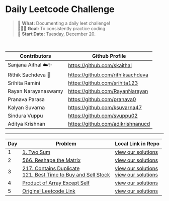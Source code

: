 # Daily Leetcode Challenge 

> 🔖 **What:** Documenting a daily leet challenge! <br/>
> 👩🏽‍💻 **Goal:** To consistently practice coding. <br/>
> 🌱 **Start Date:** Tuesday, December 20. 

<br/>

| Contributors | Github Profile |
|--|--|
| Sanjana Aithal ☁️✨| https://github.com/skaithal |
| Rithik Sachdeva 👑| https://github.com/rithiksachdeva |
| Srihita Ramini | https://github.com/srihita123 |
| Rayan Narayanaswamy | https://github.com/RayanNarayan |
| Pranava Parasa | https://github.com/pranava0 |
| Kalyan Suvarna | https://github.com/ksuvarna47 |
| Sindura Vuppu | https://github.com/svuppu02 | 
| Aditya Krishnan | https://github.com/adikrishnanucd |

___

| Day | Problem | Local Link in Repo |
|--|--|--|
| 1 | [1. Two Sum](https://leetcode.com/problems/two-sum/) | [view our solutions](/1.%20Two%20Sum)|
| 2 | [566. Reshape the Matrix](https://leetcode.com/problems/reshape-the-matrix/)| [view our solutions](/566.%20Reshape%20the%20Matrix) |
| 3 | [217. Contains Duplicate](https://leetcode.com/problems/contains-duplicate/) <br/> [121. Best Time to Buy and Sell Stock](https://leetcode.com/problems/best-time-to-buy-and-sell-stock/)| [view our solutions](/217.%20Contains%20Duplicate) <br/> [view our solutions](/121.%20Best%20Time%20to%20Buy%20and%20Sell%20Stock)|
| 4 | [Product of Array Except Self](https://leetcode.com/problems/product-of-array-except-self/) | [view our solutions](/217.%20Product%20of%20Array%20Except%20Self)|
| 5 | [Original Leetcode Link](https://leetcode.com/problems/maximum-subarray/) | [view our solutions](/53.%20Maximum%20Subarray)|
      
      
